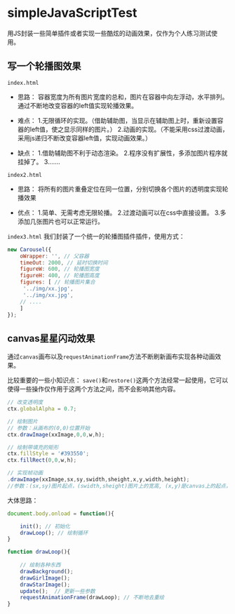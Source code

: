 # simpleJavaScriptTest
用JS封装一些简单插件或者实现一些酷炫的动画效果，仅作为个人练习测试使用。

## 写一个轮播图效果
`index.html`
* 思路：
容器宽度为所有图片宽度的总和，图片在容器中向左浮动，水平排列。
通过不断地改变容器的left值实现轮播效果。

* 难点：
1.无限循环的实现。（借助辅助图，当显示在辅助图上时，重新设置容器的left值，使之显示同样的图片。）
2.动画的实现。（不能采用css过渡动画，采用js递归不断改变容器left值，实现动画效果。）

* 缺点：
1.借助辅助图不利于动态渲染。
2.程序没有扩展性，多添加图片程序就挂掉了。
3.......



`index2.html`

* 思路：
将所有的图片重叠定位在同一位置，分别切换各个图片的透明度实现轮播效果

* 优点：
1.简单、无需考虑无限轮播。
2.过渡动画可以在css中直接设置。
3.多添加几张图片也可以正常运行。

`index3.html`
我们封装了一个统一的轮播图插件插件，使用方式：

```js
new Carousel({	 
	oWrapper: '', // 父容器
	timeOut: 2000, // 延时切换时间
	figureW: 600, // 轮播图宽度
	figureH: 400, // 轮播图高度
	figures: [ // 轮播图片集合
	 '../img/xx.jpg',
	 '../img/xx.jpg',
	// ....
	]		
});
```

## canvas星星闪动效果

通过`canvas`画布以及`requestAnimationFrame`方法不断刷新画布实现各种动画效果。

比较重要的一些小知识点：
`save()`和`restore()`这两个方法经常一起使用，它可以使得一些操作仅作用于这两个方法之间，而不会影响其他内容。

```js
// 改变透明度
ctx.globalAlpha = 0.7;

// 绘制图片
// 参数：从画布的(0,0)位置开始
ctx.drawImage(xxImage,0,0,w,h);

// 绘制带填充的矩形
ctx.fillStyle = '#393550';
ctx.fillRect(0,0,w,h);

// 实现帧动画
.drawImage(xxImage,sx,sy,swidth,sheight,x,y,width,height);
//参数：(sx,sy)图片起点，(swidth,sheight)图片上的宽高, (x,y)是canvas上的起点，(width,height)是绘制在canvas上的宽高。

```

大体思路：

```js
document.body.onload = function(){

	init(); // 初始化
	drawLoop(); // 绘制循环
}

function drawLoop(){
	
	// 绘制各种东西
	drawBackground();
	drawGirlImage();
	drawStarImage();
	update();  // 更新一些参数
	requestAnimationFrame(drawLoop); // 不断地去重绘
}
```











